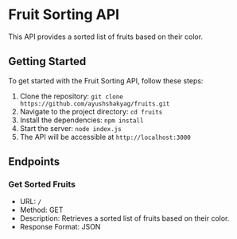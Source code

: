 # Fruit Sorting API

This API provides a sorted list of fruits based on their color.

## Getting Started

To get started with the Fruit Sorting API, follow these steps:

1. Clone the repository: `git clone https://github.com/ayushshakyag/fruits.git`
2. Navigate to the project directory: `cd fruits`
3. Install the dependencies: `npm install`
4. Start the server: `node index.js `
5. The API will be accessible at `http://localhost:3000`

## Endpoints

### Get Sorted Fruits

- URL: `/`
- Method: GET
- Description: Retrieves a sorted list of fruits based on their color.
- Response Format: JSON
